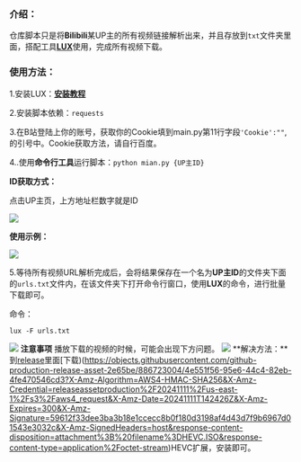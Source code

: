 ### 介绍：

仓库脚本只是将**Bilibili**某UP主的所有视频链接解析出来，并且存放到`txt`文件夹里面，搭配工具[**LUX**](https://github.com/iawia002/lux)使用，完成所有视频下载。

### 使用方法：

1.安装LUX：[**安装教程**](https://github.com/iawia002/lux?tab=readme-ov-file#installation)

2.安装脚本依赖：`requests`

3.在B站登陆上你的账号，获取你的Cookie填到main.py第11行字段`'Cookie':""`,的引号中。Cookie获取方法，请自行百度。

4..使用**命令行工具**运行脚本：`python mian.py {UP主ID}`

**ID获取方式：**

点击UP主页，上方地址栏数字就是ID

![](https://raw.githubusercontent.com/bighammer-link/My_Pictures/myblog/6194002f88505dedb828d5d2e99149d4.png)

**使用示例：**

![](https://raw.githubusercontent.com/bighammer-link/My_Pictures/myblog/eb03987bb910064b0859454134ecf38b.png)

5.等待所有视频URL解析完成后，会将结果保存在一个名为**UP主ID**的文件夹下面的`urls.txt`文件内，在该文件夹下打开命令行窗口，使用**LUX**的命令，进行批量下载即可。

命令：

```
lux -F urls.txt
```

![](https://raw.githubusercontent.com/bighammer-link/My_Pictures/myblog/f92e2f88e1261e15d094c0526a9af918.png)
**注意事项**
播放下载的视频的时候，可能会出现下方问题。
![](https://raw.githubusercontent.com/bighammer-link/My_Pictures/myblog/20241111221608.png)
**解决方法：**到[release](https://github.com/bighammer-link/BiliDownload/releases/tag/1.0)里面[下载)(https://objects.githubusercontent.com/github-production-release-asset-2e65be/886723004/4e551f56-95e6-44c4-82eb-4fe470546cd3?X-Amz-Algorithm=AWS4-HMAC-SHA256&X-Amz-Credential=releaseassetproduction%2F20241111%2Fus-east-1%2Fs3%2Faws4_request&X-Amz-Date=20241111T142426Z&X-Amz-Expires=300&X-Amz-Signature=59612f33dee3ba3b18e1ccecc8b0f180d3198af4d43d7f9b6967d01543e3032c&X-Amz-SignedHeaders=host&response-content-disposition=attachment%3B%20filename%3DHEVC.ISO&response-content-type=application%2Foctet-stream)HEVC扩展，安装即可。
